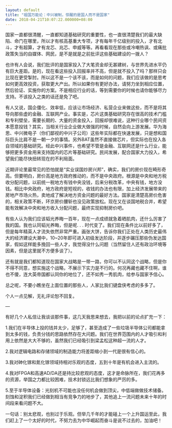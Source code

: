 ```yaml
---
layout: default
title: "祖国万能论：中兴被制，惊醒的是国人而不是国家"
date: 2018-04-21T10:07:22.000000+08:00
---
```


国家一直都很清醒，一直都知道基础研究的重要性，也一直很清楚我们的最大缺陷、命门在哪里，所以才有核高基重大专项，才有每年千亿级别的投入，才有北斗，才有超算，才有龙芯、兆芯、申威等等。再看看现在那些或冷嘲热讽、或痛批政策失当的自媒体、网民，是不是就是之前批评这些基础建设的一拨人？ 

也许有人会说，我们批评的是国家投入了大笔资金却无甚建树，与世界先进水平仍有巨大差距。是的，现在看这些投入回报率并不高，但是就不投入了吗？那样只会比现在更受掣肘。所以这不是一个该不该，而是如何的问题，我们应该做的是思考如何更高效投资，获取更大产出。所以如果你有更好办法，请努力坐到相应位置，然后验证、实施你的方案。不是相应行业的话，等到需要你的时候也请你能够尽力支持。不该投入之类的话还是免了吧。 

有人又说，国企僵化、效率低，应该让市场经济、私营企业来做这些，而不是将其导向那些虚的金融、互联网产业。事实是，芯片这类基础研究存在很高的技术门槛和专利壁垒，需要长期的、大量的资金投入，回报却很难说，这种行业哪个民间资本愿意投钱？其实，当相关行业企业做大做强的时候，自然会向上游发展。华为海思、中兴微电子（你们鄙视的中兴子公司）这些年实际都在快速发展，只是想和国际巨头比肩不是一朝一夕的事情。另外BAT虽然不直接做芯片，但实际也在投入各自领域的基础研究。经此中兴事件，也希望不管是金融、互联网还是什么行业，能够把更多资金用来支持国内的芯片等基础研究。民间发展，配合国家大力投入，希望我们能尽快扭转现在的不利局面。 

近期评论里最常见的恐怕就是“实业误国炒房兴邦”，确实，我们的房价现在畸形奇高。但要明白，房价高是地方政府推动的，而不是中央政府。根源是中央和地方税收分配问题，以前统一税地方有钱中央没钱，后来分税改革，中央有钱，地方没钱。相比中央政府，地方政府是短视的，收钱的办法也有限，加上经济发展带来的房地产市场火热，卖地成了解决地方资金问题的最好方法。国家是清楚高房价危害的，相关政策不断，环京房价腰斩也没见政策放松。现在又在谈国地税合并，希望能有效解决中央和地方收入分配问题，最终实现抑制房价吧。 

有些人认为我们应该韬光养晦一百年，现在一点成绩就急着晒肌肉，还什么厉害了我的国。我也认同韬光养晦，但是呢. . . 时代变了。我们现在条件比以前好多了，但是每年精英人才流失依然非常严重。画张大饼，告诉你我们正处在人类历史最伟大的经济建设大潮中，10~20年即可进入初级发达阶段，并逐步碾压那些伪发达国家，假如这样能多挽回一些人才，我觉得没什么问题（当然留住人还有政治环境等因素，但是这里就不方便多谈了）。


还有就是我们都知道现在国家大战略是一带一路，你可以不认同这个战略，但是你不得不同意，想实施这个战略，不展示下实力是不行的。何况再藏也藏不住啊，谁也不傻，连大英帝国都认同你的地位了，还不如秀一秀肌肉，给参与国家予信心。 

总之呢，不要小瞧坐在上面位置的那些人，人家比我们键盘侠考虑的多多了。 

个人一点见解，无礼评论恕不回复。 

—

有好几个人私信让我谈谈那件事，这几天我思来想去，我把以前的论点扩充一下： 

1.我们在半导体上投的钱并太少，足够了，甚至造成了一些垃圾半导体公司都能拿到太多的钱，负责分钱的思路依然存在大问题。我们在世界范围内的人才吸引和利用上依然是大大不够的，虽然我们已经吸引到梁孟松这种超一流的人才。 

2.我对逻辑电路和存储领域的制造能力将差距缩小到一代是很有信心的。 

3.我对砷化镓和氮化镓领域持相对乐观的态度，五到十年是有机会进入主流的。 

4.我对FPGA和高速AD/DA还是持比较悲观的态度，这才是命脉所在，我们花再多的资源，举国之力都比较困难，技术封锁远比我们想象的严厉的多。 

5.至于半导体设备：光刻机不可能也没任何机会做到顶尖，中低端做做技术储备。刻蚀和淀积我们已经做到相当有竞争力的地步了，其他追上一流问题未来十年的时间段来看问题不大。 

一句话：别太悲观，也别过于乐观。但举几千年的才能碰上一个上升国运至此，我们赶上了一个太好的时代，不努力去为中华崛起而奋斗是说不过去的，加油吧！ 

